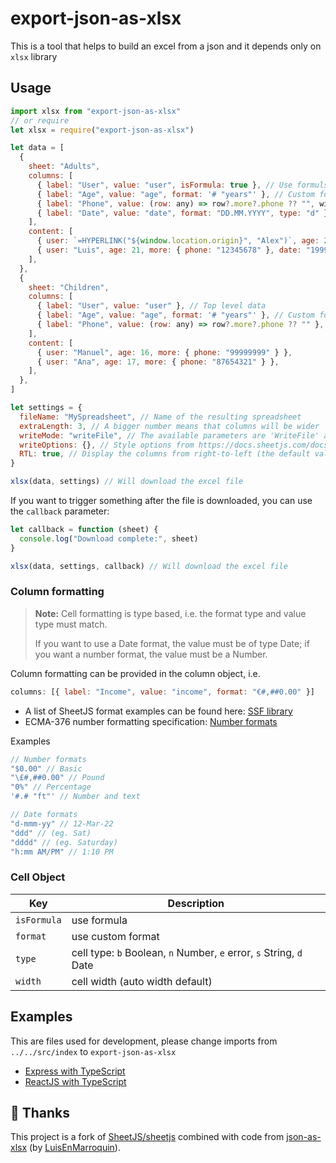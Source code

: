 # export-json-as-xlsx

This is a tool that helps to build an excel from a json and it depends only on `xlsx` library

## Usage

```js
import xlsx from "export-json-as-xlsx"
// or require
let xlsx = require("export-json-as-xlsx")

let data = [
  {
    sheet: "Adults",
    columns: [
      { label: "User", value: "user", isFormula: true }, // Use formuls
      { label: "Age", value: "age", format: '# "years"' }, // Custom format
      { label: "Phone", value: (row: any) => row?.more?.phone ?? "", width: "5" }, // Run functions and add width
      { label: "Date", value: "date", format: "DD.MM.YYYY", type: "d" }, // Set type
    ],
    content: [
      { user: `=HYPERLINK("${window.location.origin}", "Alex")`, age: 20, more: { phone: "11111111" }, date: "1999.02.20" },
      { user: "Luis", age: 21, more: { phone: "12345678" }, date: "1999.01.21" },
    ],
  },
  {
    sheet: "Children",
    columns: [
      { label: "User", value: "user" }, // Top level data
      { label: "Age", value: "age", format: '# "years"' }, // Custom format
      { label: "Phone", value: (row: any) => row?.more?.phone ?? "" }, // Run functions
    ],
    content: [
      { user: "Manuel", age: 16, more: { phone: "99999999" } },
      { user: "Ana", age: 17, more: { phone: "87654321" } },
    ],
  },
]

let settings = {
  fileName: "MySpreadsheet", // Name of the resulting spreadsheet
  extraLength: 3, // A bigger number means that columns will be wider
  writeMode: "writeFile", // The available parameters are 'WriteFile' and 'write'. This setting is optional. Useful in such cases https://docs.sheetjs.com/docs/solutions/output#example-remote-file
  writeOptions: {}, // Style options from https://docs.sheetjs.com/docs/api/write-options
  RTL: true, // Display the columns from right-to-left (the default value is false)
}

xlsx(data, settings) // Will download the excel file
```

If you want to trigger something after the file is downloaded, you can use the `callback` parameter:

```js
let callback = function (sheet) {
  console.log("Download complete:", sheet)
}

xlsx(data, settings, callback) // Will download the excel file
```

### Column formatting

> **Note:** Cell formatting is type based, i.e. the format type and value type must match.
>
> If you want to use a Date format, the value must be of type Date; if you want a number format, the value must be a Number.

Column formatting can be provided in the column object, i.e.

```js
columns: [{ label: "Income", value: "income", format: "€#,##0.00" }]
```

- A list of SheetJS format examples can be found
  here: [SSF library](https://github.com/SheetJS/sheetjs/blob/f443aa8475ebf051fc4e888cf0a6c3e5b751813c/bits/10_ssf.js#L42)
- ECMA-376 number formatting
  specification: [Number formats](https://c-rex.net/projects/samples/ooxml/e1/Part4/OOXML_P4_DOCX_numFmts_topic_ID0E6KK6.html)

Examples

```js
// Number formats
"$0.00" // Basic
"\£#,##0.00" // Pound
"0%" // Percentage
'#.# "ft"' // Number and text

// Date formats
"d-mmm-yy" // 12-Mar-22
"ddd" // (eg. Sat)
"dddd" // (eg. Saturday)
"h:mm AM/PM" // 1:10 PM
```

### Cell Object

| Key         | Description                                                         |
| ----------- | ------------------------------------------------------------------- |
| `isFormula` | use formula                                                         |
| `format`    | use custom format                                                   |
| `type`      | cell type: `b` Boolean, `n` Number, `e` error, `s` String, `d` Date |
| `width`     | cell width (auto width default)                                     |

## Examples

This are files used for development, please change imports from `../../src/index` to `export-json-as-xlsx`

- [Express with TypeScript](https://github.com/Kritskii-A/export-json-as-xlsx/blob/main/packages/demo-express)
- [ReactJS with TypeScript](https://github.com/Kritskii-A/export-json-as-xlsx/blob/main/packages/demo-reactjs)

## 🙏 Thanks

This project is a fork of [SheetJS/sheetjs](https://github.com/sheetjs/sheetjs) combined with code from
[json-as-xlsx](https://github.com/LuisEnMarroquin/json-as-xlsx) (by [LuisEnMarroquin](https://github.com/LuisEnMarroquin)).
